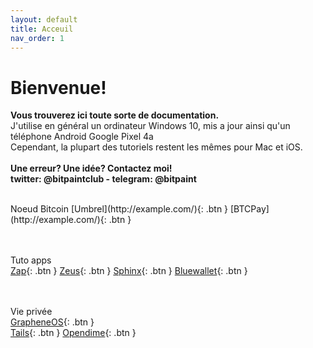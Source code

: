 ```yaml
---
layout: default
title: Acceuil
nav_order: 1
---
```

# Bienvenue!
**Vous trouverez ici toute sorte de documentation.<br>**
J'utilise en général un ordinateur Windows 10, mis a jour ainsi qu'un téléphone Android Google Pixel 4a<br>
Cependant, la plupart des tutoriels restent les mêmes pour Mac et iOS.<br><br>
**Une erreur? Une idée? Contactez moi!<br>**
**twitter: @bitpaintclub - telegram: @bitpaint**

<br>

<span class="fs-8">
Noeud Bitcoin
</span>

<span class="fs-3">
[Umbrel](http://example.com/){: .btn }
</span>
<span class="fs-3">
[BTCPay](http://example.com/){: .btn }
</span>


<br><br>
<span class="fs-8">
Tuto apps
</span><br>
<span class="fs-3">
[Zap](http://example.com/){: .btn }
</span>
<span class="fs-3">
[Zeus](http://example.com/){: .btn }
</span>
<span class="fs-3">
[Sphinx](http://example.com/){: .btn }
</span>
<span class="fs-3">
[Bluewallet](http://example.com/){: .btn }
</span>

<br><br>
<span class="fs-8">
Vie privée
</span><br>
<span class="fs-3">
[GrapheneOS](http://example.com/){: .btn }
</span><br>
<span class="fs-3">
[Tails](http://example.com/){: .btn }
</span>
<span class="fs-3">
[Opendime](http://example.com/){: .btn }
</span>



